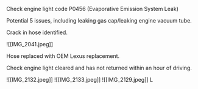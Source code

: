 Check engine light code P0456 (Evaporative Emission System Leak)

Potential 5 issues, including leaking gas cap/leaking engine vacuum tube.

Crack in hose identified.

![[IMG_2041.jpeg]]

Hose replaced with OEM Lexus replacement.

Check engine light cleared and has not returned within an hour of driving.

![[IMG_2132.jpeg]] ![[IMG_2133.jpeg]] ![[IMG_2129.jpeg]] L